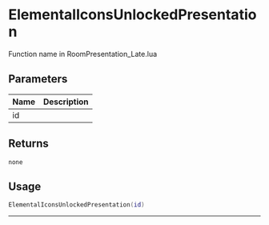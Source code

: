 # ElementalIconsUnlockedPresentation

Function name in RoomPresentation_Late.lua

## Parameters

| Name | Description |
| ---- | ----------- |
| id   |             |

## Returns

`none`

## Usage

```lua
ElementalIconsUnlockedPresentation(id)
```

---
